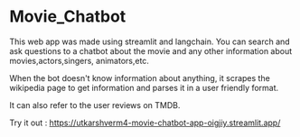 # Movie_Chatbot
This web app was made using streamlit and langchain.
You can search and ask questions to a chatbot about the movie and any other information about movies,actors,singers, animators,etc.

When the bot doesn't know information about anything, it scrapes the wikipedia page to get information and parses it in a user friendly format.

It can also refer to the user reviews on TMDB.

Try it out : https://utkarshverm4-movie-chatbot-app-oigjiy.streamlit.app/